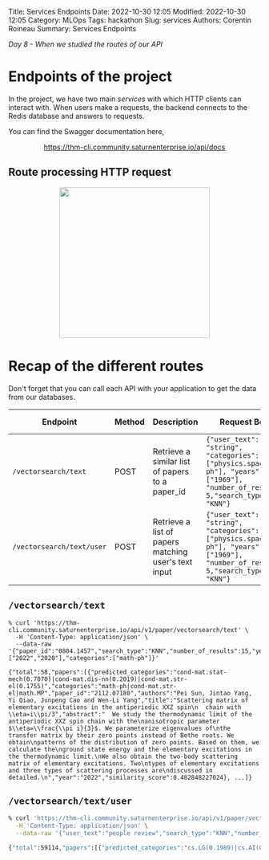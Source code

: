Title: Services Endpoints
Date: 2022-10-30 12:05
Modified: 2022-10-30 12:05
Category: MLOps
Tags: hackathon
Slug: services
Authors: Corentin Roineau
Summary: Services Endpoints

_Day 8 - When we studied the routes of our API_

# Endpoints of the project

In the project, we have two main *services* with which HTTP clients can interact with. When users make a requests, the backend connects to the Redis database and answers to requests.

You can find the Swagger documentation here,

<div align="center">
    <a href="https://thm-cli.community.saturnenterprise.io/api/docs">https://thm-cli.community.saturnenterprise.io/api/docs</a>
</div>

## Route processing HTTP request

<div align="center">
    <img src="https://miro.medium.com/max/1304/1*qvwLjnj2ExA707IZyUXLLw.png" width=300>
</div>

# Recap of the different routes

Don't forget that you can call each API with your application to get the data from our databases.

| Endpoint | Method | Description | Request Body | Response Body |
| --- | --- | --- | --- | --- |
| `/vectorsearch/text` | POST | Retrieve a similar list of papers to a paper_id | `{"user_text": "string", "categories": ["physics.space-ph"], "years": ["1969"], "number_of_results": 5,"search_type": "KNN"}` | `{"papers": [{"id": "123", "title": "title", "abstract": "abstract"}, ...]}` |
| `/vectorsearch/text/user` | POST | Retrieve a list of papers matching user's text input | `{"user_text": "string", "categories": ["physics.space-ph"], "years": ["1969"], "number_of_results": 5,"search_type": "KNN"}` | `{"papers": [{"id": "123", "title": "title", "abstract": "abstract"}, ...]}` |

## `/vectorsearch/text`

```
% curl 'https://thm-cli.community.saturnenterprise.io/api/v1/paper/vectorsearch/text' \
  -H 'Content-Type: application/json' \
  --data-raw '{"paper_id":"0804.1457","search_type":"KNN","number_of_results":15,"years":["2022","2020"],"categories":["math-ph"]}'

{"total":58,"papers":[{"predicted_categories":"cond-mat.stat-mech(0.7070)|cond-mat.dis-nn(0.2019)|cond-mat.str-el(0.1755)","categories":"math-ph|cond-mat.str-el|math.MP","paper_id":"2112.07180","authors":"Pei Sun, Jintao Yang, Yi Qiao, Junpeng Cao and Wen-Li Yang","title":"Scattering matrix of elementary excitations in the antiperiodic XXZ spin\n  chain with \\eta=i\\pi/3","abstract":"  We study the thermodynamic limit of the antiperiodic XXZ spin chain with the\nanisotropic parameter $\\eta=\\frac{\\pi i}{3}$. We parameterize eigenvalues of\nthe transfer matrix by their zero points instead of Bethe roots. We obtain\npatterns of the distribution of zero points. Based on them, we calculate the\nground state energy and the elementary excitations in the thermodynamic limit.\nWe also obtain the two-body scattering matrix of elementary excitations. Two\ntypes of elementary excitations and three types of scattering processes are\ndiscussed in detailed.\n","year":"2022","similarity_score":0.482848227024}, ...]}
```

## `/vectorsearch/text/user`

```sh
% curl 'https://thm-cli.community.saturnenterprise.io/api/v1/paper/vectorsearch/text/user' \
  -H 'Content-Type: application/json' \
  --data-raw '{"user_text":"people review","search_type":"KNN","number_of_results":15,"years":[],"categories":[]}'

{"total":59114,"papers":[{"predicted_categories":"cs.LG(0.1989)|cs.AI(0.1547)|cs.CL(0.1235)","categories":"cs.DL|cs.AI|cs.DS","paper_id":"cs/0605112","authors":"Marko A. Rodriguez, Johan Bollen","year":"2008","title":"An Algorithm to Determine Peer-Reviewers","abstract":"  The peer-review process is the most widely accepted certification mechanism\nfor officially accepting the written results of researchers within the\nscientific community. An essential component of peer-review is the\nidentification of competent referees to review a submitted manuscript. This\narticle presents an algorithm to automatically determine the most appropriate\nreviewers for a manuscript by way of a co-authorship network data structure and\na relative-rank particle-swarm algorithm. This approach is novel in that it is\nnot limited to a pre-selected set of referees, is computationally efficient,\nrequires no human-intervention, and, in some instances, can automatically\nidentify conflict of interest situations. A useful application of this\nalgorithm would be to open commentary peer-review systems because it provides a\nweighting for each referee with respects to their expertise in the domain of a\nmanuscript. The algorithm is validated using referee bid data from the 2005\nJoint Conference on Digital Libraries.\n","similarity_score":0.451238274574}, ...]}
```
